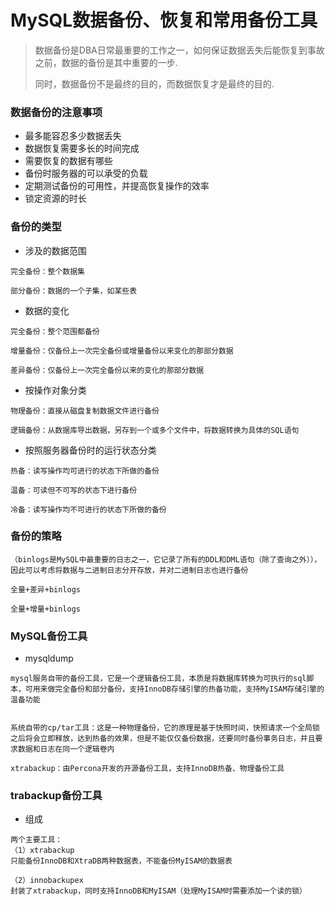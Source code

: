 # MySQL数据备份、恢复和常用备份工具

> 数据备份是DBA日常最重要的工作之一，如何保证数据丢失后能恢复到事故之前，数据的备份是其中重要的一步.
>
> 同时，数据备份不是最终的目的，而数据恢复才是最终的目的.

### 数据备份的注意事项

- 最多能容忍多少数据丢失
- 数据恢复需要多长的时间完成
- 需要恢复的数据有哪些
- 备份时服务器的可以承受的负载
- 定期测试备份的可用性，并提高恢复操作的效率
- 锁定资源的时长



### 备份的类型

- 涉及的数据范围

```
完全备份：整个数据集

部分备份：数据的一个子集，如某些表
```

- 数据的变化

```
完全备份：整个范围都备份

增量备份：仅备份上一次完全备份或增量备份以来变化的那部分数据

差异备份：仅备份上一次完全备份以来的变化的那部分数据
```

- 按操作对象分类

```
物理备份：直接从磁盘复制数据文件进行备份

逻辑备份：从数据库导出数据，另存到一个或多个文件中，将数据转换为具体的SQL语句
```

- 按照服务器备份时的运行状态分类

```
热备：读写操作均可进行的状态下所做的备份

温备：可读但不可写的状态下进行备份

冷备：读写操作均不可进行的状态下所做的备份
```

### 备份的策略

```
（binlogs是MySQL中最重要的日志之一，它记录了所有的DDL和DML语句（除了查询之外）），因此可以考虑将数据与二进制日志分开存放，并对二进制日志也进行备份

全量+差异+binlogs

全量+增量+binlogs
```





### MySQL备份工具

- mysqldump

```
mysql服务自带的备份工具，它是一个逻辑备份工具，本质是将数据库转换为可执行的sql脚本，可用来做完全备份和部分备份，支持InnoDB存储引擎的热备功能，支持MyISAM存储引擎的温备功能


系统自带的cp/tar工具：这是一种物理备份，它的原理是基于快照时间，快照请求一个全局锁之后将会立即释放，达到热备的效果，但是不能仅仅备份数据，还要同时备份事务日志，并且要求数据和日志在同一个逻辑卷内

xtrabackup：由Percona开发的开源备份工具，支持InnoDB热备、物理备份工具
```



### trabackup备份工具

- 组成

```
两个主要工具：
（1）xtrabackup
只能备份InnoDB和XtraDB两种数据表，不能备份MyISAM的数据表

（2）innobackupex
封装了xtrabackup，同时支持InnoDB和MyISAM（处理MyISAM时需要添加一个读的锁）
```























